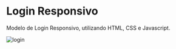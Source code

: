 # Login Responsivo
Modelo de Login Responsivo, utilizando HTML, CSS e Javascript.

![login](https://user-images.githubusercontent.com/89155684/132268436-3574447a-ec5b-44d7-ae05-60affc788953.png)

